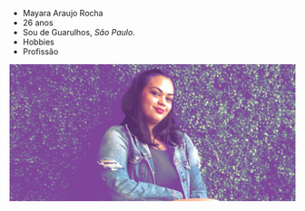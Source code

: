    - Mayara Araujo Rocha
   - 26 anos
   - Sou de Guarulhos, *São Paulo*.
   - Hobbies
   - Profissão

   ![Está sou eu](img/mayararocha.jpg)